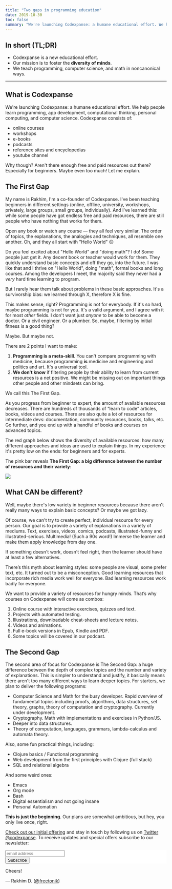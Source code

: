 ```yaml
---
title: "Two gaps in programming education"
date: 2019-10-30
toc: false
summary: "We're launching Codexpanse: a humane educational effort. We help people to learn programming, computational thinking, personal computing, app development and computer science. Today we'd like to explain our motivation and mission."
---
```



## In short (TL;DR)

- Codexpanse is a new educational effort.
- Our mission is to foster the **diversity of minds**.
- We teach programming, computer science, and math in noncanonical ways.

---

## What is Codexpanse

We're launching Codexpanse: a humane educational effort. We help people learn programming, app development, computational thinking, personal computing, and computer science. Codexpanse consists of:

- online courses
- workshops
- e-books
- podcasts
- reference sites and encyclopedias
- youtube channel

Why though? Aren't there enough free and paid resources out there? Especially for beginners. Maybe even too much! Let me explain.

## The First Gap

My name is Rakhim, I'm a co-founder of Codexpanse. I've been teaching beginners in different settings (online, offline, university, workshops, privately, large groups, small groups, individually). And I've learned this: while some people have got endless free and paid resources, there are still people who have nothing that works for them.

Open any book or watch any course — they all feel very similar. The order of topics, the explanations, the analogies and techniques, all resemble one another. Oh, and they all start with "Hello World" 😐

Do you feel excited about "Hello World" and "doing math"? I do! Some people just get it. Any decent book or teacher would work for them. They quickly understand basic concepts and off they go, into the future. I was like that and I thrive on "Hello World", doing "math", formal books and long courses. Among the developers I meet, the majority said they never had a *very* hard time learning to program.

But I rarely hear them talk about problems in these basic approaches. It's a survivorship bias: we learned through X, therefore X is fine.

This  makes sense, right? Programming is not for everybody. If it's so hard, maybe programming is not for you. It's a valid argument, and I agree with it for most *other* fields. I don't want just *anyone* to be able to become a doctor. Or a civil engineer. Or a plumber. So, maybe, filtering by initial fitness is a good thing?

Maybe. But maybe not.

There are 2 points I want to make:

1. **Programming is a meta-skill**. You can't compare programming with medicine, because programming **is** medicine and engineering and politics and art. It's a universal tool.
1. **We don't know** if filtering people by their ability to learn from current resources is a net positive. We might be missing out on important things other people and other mindsets can bring.

We call this The First Gap.

As you progress from beginner to expert, the amount of available resources decreases. There are hundreds of thousands of “learn to code” articles, books, videos and courses. There are also quite a lot of resources for intermediate devs: documentation, community resources, books, talks, etc. Go further, and you end up with a handful of books and courses on advanced topics.

The red graph below shows the diversity of available resources: how many different approaches and ideas are used to explain things. In my experience it's pretty low on the ends: for beginners and for experts.

The pink bar reveals **The First Gap: a big difference between the number of resources and their variety**:

![](/images/posts/codexpanse_mission_gap_1.png)

## What CAN be different?

Well, maybe there's low variety in beginner resources because there aren't really many ways to explain basic concepts? Or maybe we got lazy.

Of course, we can't try to create perfect, individual resource for every person. Our goal is to provide a variety of explanations in a variety of mediums. Text, exercises, videos, comics, podcasts, illustrated-funny and illustrated-serious. Multimedia! (Such a 90s word!) Immerse the learner and make them apply knowledge from day one.

If something doesn't work, doesn't feel right, then the learner should have at least a few alternatives.

There’s this myth about learning styles: some people are visual, some prefer text, etc. It turned out to be a misconception. Good learning resources that incorporate rich media work well for everyone. Bad learning resources work badly for everyone.

We want to provide a variety of resources for hungry minds. That’s why courses on Codexpanse will come as combos:

1. Online course with interactive exercises, quizzes and text.
1. Projects with automated testing.
1. Illustrations, downloadable cheat-sheets and lecture notes.
1. Videos and animations.
1. Full e-book versions in Epub, Kindle and PDF.
1. Some topics will be covered in our podcast.

## The Second Gap

The second area of focus for Codexpanse is The Second Gap: a huge difference between the depth of complex topics and the number and variety of explanations. This is simpler to understand and justify, it basically means there aren't too many different ways to learn deeper topics. For starters, we plan to deliver the following programs:

- Computer Science and Math for the busy developer. Rapid overview of fundamental topics including proofs, algorithms, data structures, set theory, graphs, theory of computation and cryptography. Currently under development.
- Cryptography. Math with implementations and exercises in Python/JS.
- Deeper into data structures.
- Theory of computation, languages, grammars, lambda-calculus and automata theory.

Also, some fun practical things, including:

- Clojure basics / Functional programming
- Web development from the first principles with Clojure (full stack)
- SQL and relational algebra

And some weird ones:

- Emacs
- Org mode
- Bash
- Digital essentialism and not going insane
- Personal Automation

**This is just the beginning**. Our plans are somewhat ambitious, but hey, you only live once, right.

[Check out our initial offering](https://learn.codexpanse.com/collections) and stay in touch by following us on [Twitter @codexpanse](https://twitter.com/codexpanse). To receive updates and special offers subscribe to our newsletter:

<!-- Begin Mailchimp Signup Form -->
<link href="//cdn-images.mailchimp.com/embedcode/horizontal-slim-10_7.css" rel="stylesheet" type="text/css">
<style type="text/css">
#mc_embed_signup{background:#fff; clear:left; font:14px Helvetica,Arial,sans-serif; width:100%;}
</style>
<style type="text/css">
#mc-embedded-subscribe-form input[type=checkbox]{display: inline; width: auto;margin-right: 10px;}
#mergeRow-gdpr {margin-top: 20px;}
#mergeRow-gdpr fieldset label {font-weight: normal;}
#mc-embedded-subscribe-form .mc_fieldset{border:none;min-height: 0px;padding-bottom:0px;}
</style>
<div id="mc_embed_signup">
<form action="https://rakh.us1.list-manage.com/subscribe/post?u=de62eaf6c9d4231f028f54b69&amp;id=26aa0346da" method="post" id="mc-embedded-subscribe-form" name="mc-embedded-subscribe-form" class="validate" target="_blank" novalidate>
<div id="mc_embed_signup_scroll">

<input type="email" value="" name="EMAIL" class="email" id="mce-EMAIL" placeholder="email address" required>
<!-- real people should not fill this in and expect good things - do not remove this or risk form bot signups-->
<div style="position: absolute; left: -5000px;" aria-hidden="true"><input type="text" name="b_de62eaf6c9d4231f028f54b69_26aa0346da" tabindex="-1" value=""></div>
<div class="clear"><input type="submit" value="Subscribe" name="subscribe" id="mc-embedded-subscribe" class="button"></div>
</div>
</form>
</div>

<!--End mc_embed_signup-->

Cheers!

— Rakhim D. ([@freetonik](https://twitter.com/freetonik))
